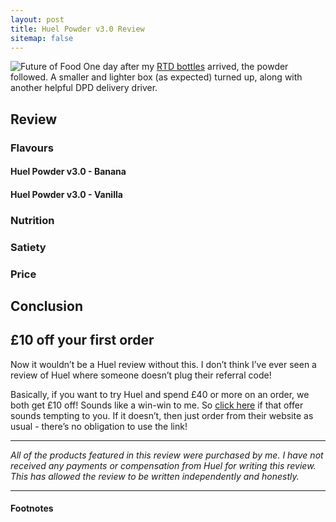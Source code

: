 ```yaml
---
layout: post
title: Huel Powder v3.0 Review
sitemap: false
---
```


![Future of Food](https://raw.githubusercontent.com/crdav/crdav.github.io/master/images/huel/BoxFutureOfFood.jpg)
One day after my [RTD bottles](/Huel-Ready-To-Drink-RTD-Review/) arrived, the powder followed. A smaller and lighter box (as expected) turned up, along with another helpful DPD delivery driver.

## Review

### Flavours

#### Huel Powder v3.0 - Banana

#### Huel Powder v3.0 - Vanilla

### Nutrition

### Satiety

### Price

## Conclusion


## £10 off your first order
Now it wouldn’t be a Huel review without this. I don’t think I’ve ever seen a review of Huel where someone doesn’t plug their referral code!

Basically, if you want to try Huel and spend £40 or more on an order, we both get £10 off! Sounds like a win-win to me. So [click here](https://huel.mention-me.com/m/ol/iz5qz-d27716f887) if that offer sounds tempting to you. If it doesn’t, then just order from their website as usual - there’s no obligation to use the link!

---- 
_All of the products featured in this review were purchased by me. I have not received any payments or compensation from Huel for writing this review. This has allowed the review to be written independently and honestly._

---- 
#### Footnotes